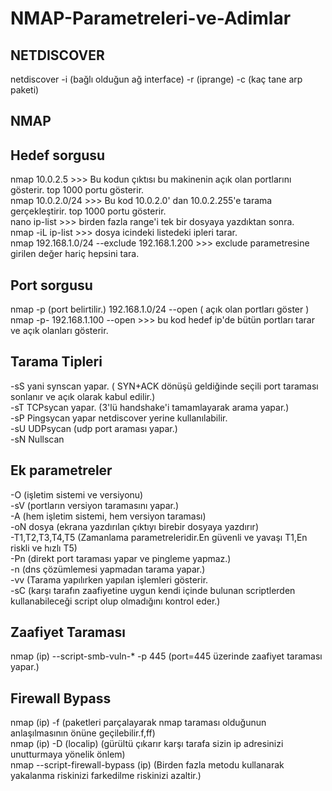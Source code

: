 # NMAP-Parametreleri-ve-Adimlar




NETDISCOVER
-----------------------

netdiscover -i (bağlı olduğun ağ interface) -r (iprange) -c (kaç tane arp paketi)



NMAP
-----------------------

Hedef sorgusu
-------------
nmap 10.0.2.5 >>> Bu kodun çıktısı bu makinenin açık olan portlarını gösterir. top 1000 portu gösterir. <br>
nmap 10.0.2.0/24 >>> Bu kod 10.0.2.0' dan 10.0.2.255'e tarama gerçekleştirir. top 1000 portu gösterir. <br>
nano ip-list >>> birden fazla range'i tek bir dosyaya yazdıktan sonra. <br>
nmap -iL ip-list >>> dosya icindeki listedeki ipleri tarar. <br>
nmap 192.168.1.0/24 --exclude 192.168.1.200 >>> exclude parametresine girilen değer hariç hepsini tara.


Port sorgusu
------------
nmap -p (port belirtilir.) 192.168.1.0/24 --open ( açık olan portları göster ) <br>
nmap -p- 192.168.1.100 --open >>> bu kod hedef ip'de bütün portları tarar ve açık olanları gösterir.


Tarama Tipleri
--------------
-sS yani synscan yapar. ( SYN+ACK dönüşü geldiğinde seçili port taraması sonlanır ve açık olarak kabul edilir.) <br>
-sT TCPsycan yapar. (3'lü handshake'i tamamlayarak arama yapar.) <br>
-sP Pingsycan yapar netdiscover yerine kullanılabilir. <br>
-sU UDPsycan (udp port araması yapar.) <br>
-sN Nullscan 


Ek parametreler
---------------
-O (işletim sistemi ve versiyonu) <br> 
-sV (portların versiyon taramasını yapar.) <br>
-A (hem işletim sistemi, hem versiyon taraması) <br>
-oN dosya (ekrana yazdırılan çıktıyı birebir dosyaya yazdırır) <br>
-T1,T2,T3,T4,T5 (Zamanlama parametreleridir.En güvenli ve yavaşı T1,En riskli ve hızlı T5) <br>
-Pn (direkt port taraması yapar ve pingleme yapmaz.) <br>
-n  (dns çözümlemesi yapmadan tarama yapar.) <br>
-vv (Tarama yapılırken yapılan işlemleri gösterir. <br>
-sC (karşı tarafın zaafiyetine uygun kendi içinde bulunan scriptlerden kullanabileceği script olup olmadığını kontrol eder.)



Zaafiyet Taraması
-----------------
nmap (ip) --script-smb-vuln-* -p 445 (port=445 üzerinde zaafiyet taraması yapar.)



Firewall Bypass
---------------
nmap (ip) -f (paketleri parçalayarak nmap taraması olduğunun anlaşılmasının önüne geçilebilir.f,ff) <br>
nmap (ip) -D (localip) (gürültü çıkarır karşı tarafa sizin ip adresinizi unutturmaya yönelik önlem) <br>
nmap --script-firewall-bypass (ip)  (Birden fazla metodu kullanarak yakalanma riskinizi farkedilme riskinizi azaltir.)
